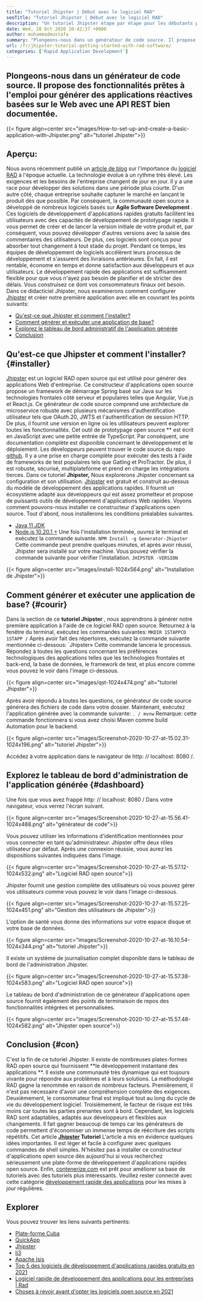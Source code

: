 ```yaml
---
title: "Tutoriel Jhipster | Début avec le logiciel RAD" 
seoTitle: "Tutoriel Jhipster | Début avec le logiciel RAD" 
description: "Un tutoriel Jhipster étape par étape pour les débutants pour commencer. Suivez cet article pour configurer la première application avec le logiciel Open Source Jhipster RAD." 
date: Wed, 28 Oct 2020 10:42:37 +0000
author: muhammadmustafa
summary: "Plongeons-nous dans un générateur de code source. Il propose des fonctionnalités prêtes à l'emploi pour générer des applications réactives basées sur le Web avec une API REST bien documentée." 
url: /fr/jhipster-tutorial-getting-started-with-rad-software/
categories: ['Rapid Application Development']
---
```


## Plongeons-nous dans un générateur de code source. Il propose des fonctionnalités prêtes à l'emploi pour générer des applications réactives basées sur le Web avec une API REST bien documentée.

{{< figure align=center src="images/How-to-set-up-and-create-a-basic-application-with-Jhipster.png" alt="tutoriel Jhipster">}}


## Aperçu:
Nous avons récemment publié un [article de blog][1] sur l'importance du [logiciel RAD][2] à l'époque actuelle. La technologie évolue à un rythme très élevé. Les exigences et les besoins de l'entreprise changent de jour en jour. Il y a une race pour développer des solutions dans une période plus courte. D'un autre côté, chaque entreprise souhaite capturer le marché en lançant le produit dès que possible. Par conséquent, la communauté open source a développé de nombreux logiciels basés sur **Agile Software Development** . Ces logiciels de développement d'applications rapides gratuits facilitent les utilisateurs avec des capacités de développement de prototypage rapide. Il vous permet de créer et de lancer la version initiale de votre produit et, par conséquent, vous pouvez développer d'autres versions avec la saisie des commentaires des utilisateurs. De plus, ces logiciels sont conçus pour absorber tout changement à tout stade du projet.
Pendant ce temps, les équipes de développement de logiciels accélèrent leurs processus de développement et s'assurent des livraisons antérieures. En fait, il est rentable, économe en temps et donne satisfaction aux développeurs et aux utilisateurs. Le développement rapide des applications est suffisamment flexible pour que vous n'ayez pas besoin de planifier et de stricter des délais. Vous construisez ce dont vos consommateurs finaux ont besoin. Dans ce didacticiel Jhipster, nous examinerons comment configurer [Jhipster][3] et créer notre première application avec elle en couvrant les points suivants:
  * [Qu'est-ce que Jhipster et comment l'installer?][4]
  * [Comment générer et exécuter une application de base?][5]
  * [Explorez le tableau de bord administratif de l'application générée][6]
  * [Conclusion][7]

## Qu'est-ce que Jhipster et comment l'installer?   {#installer}
[Jhipster][3] est un logiciel RAD open source qui est utilisé pour générer des applications Web d'entreprise. Ce constructeur d'applications open source propose un framework de démarrage Spring basé sur Java sur les technologies frontales côté serveur et populaires telles que Angular, Vue.js et React.js. Ce générateur de code source comprend une architecture de microservice robuste avec plusieurs mécanismes d'authentification utilisateur tels que OAuth.20, JWTS et l'authentification de session HTTP. De plus, il fournit une version en ligne où les utilisateurs peuvent explorer toutes les fonctionnalités. Cet outil de prototypage open source ** est écrit en JavaScript avec une petite entrée de TypeScript. Par conséquent, une documentation complète est disponible concernant le développement et le déploiement. Les développeurs peuvent trouver le code source du repo [github][8]. Il y a une prise en charge complète pour exécuter des tests à l'aide de frameworks de test populaires tels que Gatling et ProTractor. De plus, il est robuste, sécurisé, multiplateforme et prend en charge les intégrations tierces.
Dans ce tutoriel **Jhipster,**  Nous explorerons Jhipster concernant sa configuration et son utilisation. [Jhipster][3] est gratuit et construit au-dessus du modèle de développement des applications rapides. Il fournit un écosystème adapté aux développeurs qui est assez prometteur et propose de puissants outils de développement d'applications Web rapides.
Voyons comment pouvons-nous installer ce constructeur d'applications open source. Tout d'abord, nous installerons les conditions préalables suivantes.
  * [Java 11 JDK][9]
  * [Node.js 10.20.1 +][10]
Une fois l'installation terminée, ouvrez le terminal et exécutez la commande suivante.
`NPM Install -g Generator-Jhipster`
Cette commande peut prendre quelques minutes, et après avoir réussi, Jhipster sera installé sur votre machine.
Vous pouvez vérifier la commande suivante pour vérifier l'installation.
`JHIPSTER -VERSION`

{{< figure align=center src="images/install-1024x564.png" alt="Installation de Jhipster">}}


## Comment générer et exécuter une application de base?   {#courir}
Dans la section de ce **tutoriel Jhipster** , nous apprendrons à générer notre première application à l'aide de ce logiciel RAD open source.
Retournez à la fenêtre du terminal, exécutez les commandes suivantes:
`MKDIR 1STAPPCD 1STAPP /`
Après avoir fait des répertoires, exécutez la commande suivante mentionnée ci-dessous:
`Jhipster»
Cette commande lancera le processus. Répondez à toutes les questions concernant les préférences technologiques des applications telles que les technologies frontales et back-end, la base de données, le framework de test, et plus encore comme vous pouvez le voir dans l'image ci-dessous.

{{< figure align=center src="images/qst-1024x474.png" alt="tutoriel Jhipster">}}

Après avoir répondu à toutes les questions, ce générateur de code source générera des fichiers de code dans votre dossier.
Maintenant, exécutez l'application générée avec la commande suivante:
`. / mvnw`
Remarque: cette commande fonctionnera si vous avez choisi Maven comme build Automation pour le backend.

{{< figure align=center src="images/Screenshot-2020-10-27-at-15.02.31-1024x196.png" alt="tutoriel Jhipster">}}

Accédez à votre application dans le navigateur de http: // localhost: 8080 /.

## Explorez le tableau de bord d'administration de l'application générée   {#dashboard}
Une fois que vous avez frappé http: // localhost: 8080 / Dans votre navigateur, vous verrez l'écran suivant.

{{< figure align=center src="images/Screenshot-2020-10-27-at-15.56.41-1024x488.png" alt="générateur de code">}}

Vous pouvez utiliser les informations d'identification mentionnées pour vous connecter en tant qu'administrateur. Jhipster offre deux rôles utilisateur par défaut. Après une connexion réussie, vous aurez les dispositions suivantes indiquées dans l'image.

{{< figure align=center src="images/Screenshot-2020-10-27-at-15.57.12-1024x532.png" alt="Logiciel RAD open source">}}

Jhipster fournit une gestion complète des utilisateurs où vous pouvez gérer vos utilisateurs comme vous pouvez le voir dans l'image ci-dessous.

{{< figure align=center src="images/Screenshot-2020-10-27-at-15.57.25-1024x451.png" alt="Gestion des utilisateurs de Jhipster">}}

L'option de santé vous donne des informations sur votre espace disque et votre base de données.

{{< figure align=center src="images/Screenshot-2020-10-27-at-16.10.54-1024x344.png" alt="tutoriel Jhipster">}}

Il existe un système de journalisation complet disponible dans le tableau de bord de l'administration Jhipster.

{{< figure align=center src="images/Screenshot-2020-10-27-at-15.57.38-1024x583.png" alt="Logiciel RAD open source">}}

Le tableau de bord d'administration de ce générateur d'applications open source fournit également des points de terminaison de repos des fonctionnalités intégrées et personnalisées.

{{< figure align=center src="images/Screenshot-2020-10-27-at-15.57.48-1024x582.png" alt="Jhipster open source">}}


## Conclusion   {#con}
C'est la fin de ce tutoriel Jhipster. Il existe de nombreuses plates-formes RAD open source qui fournissent **le développement instantané des applications **. Il existe une communauté très dynamique qui est toujours vivante pour répondre aux problèmes et à leurs solutions. La méthodologie RAD gagne la renommée en raison de nombreux facteurs. Premièrement, il n'est pas nécessaire d'avoir une compréhension complète des exigences. Deuxièmement, le consommateur final est impliqué tout au long du cycle de vie du développement logiciel. Troisièmement, le facteur de risque est très moins car toutes les parties prenantes sont à bord. Cependant, les logiciels RAD sont adaptables, adaptés aux développeurs et flexibles aux changements. Il fait gagner beaucoup de temps car les générateurs de code permettent d'économiser un immense temps de réécriture des scripts répétitifs. Cet article  **[Jhipster][3] Tutoriel**   L'article a mis en évidence quelques idées importantes. Il est léger et facile à configurer avec quelques commandes de shell simples.
N'hésitez pas à installer ce constructeur d'applications open source dès aujourd'hui si vous recherchez sérieusement une plate-forme de développement d'applications rapides open source. Enfin, [contenerize.com][11] est prêt pour améliorer sa base de tutoriels avec des tutoriels plus intéressants. Veuillez rester connecté avec cette catégorie [développement rapide des applications][2] pour les mises à jour régulières.

## Explorer
Vous pouvez trouver les liens suivants pertinents:
  * [Plate-forme Cuba][12]
  * [QuickApp][13]
  * [Jhipster][3]
  * [li3][14]
  * [Apache Isis][15]
  * [Top 5 des logiciels de développement d'applications rapides gratuits en 2021][16]
  * [Logiciel rapide de développement des applications pour les entreprises | Rad][17]
  * [Choses à revoir avant d'opter les logiciels open source en 2021][18]

  
[1]: https://blog.containerize.com/2020/10/23/how-rad-software-can-help-you-to-grow-business-to-next-level/
[2]: https://products.containerize.com/rad
[3]: https://products.containerize.com/rad/jhipster
[4]: #install
[5]: #run
[6]: #dashboard
[7]: #con
[8]: https://github.com/jhipster/generator-jhipster
[9]: https://www.oracle.com/java/technologies/javase-jdk11-downloads.html
[10]: https://nodejs.org/en/
[11]: https://www.containerize.com/
[12]: https://products.containerize.com/rad/cuba
[13]: https://products.containerize.com/rad/quickapp
[14]: https://products.containerize.com/rad/li3
[15]: https://products.containerize.com/rad/apache-isis
[16]: https://blog.containerize.com/rapid-application-development/top-5-free-rapid-application-development-software-in-2021/
[17]: https://blog.containerize.com/rapid-application-development/rapid-application-development-software-for-business-rad/
[18]: https://blog.containerize.com/cmdb-software/things-to-review-before-opting-open-source-software-in-2021/

